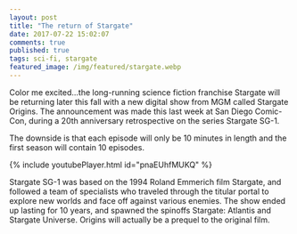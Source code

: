 ```yaml
---
layout: post
title: "The return of Stargate"
date: 2017-07-22 15:02:07
comments: true
published: true
tags: sci-fi, stargate
featured_image: /img/featured/stargate.webp
---
```


Color me excited...the long-running science fiction franchise Stargate will be returning later this fall with a new digital show from MGM called Stargate Origins. The announcement was made this last week at San Diego Comic-Con, during a 20th anniversary retrospective on the series Stargate SG-1.

The downside is that each episode will only be 10 minutes in length and the first season will contain 10 episodes.

{% include youtubePlayer.html id="pnaEUhfMUKQ" %}

Stargate SG-1 was based on the 1994 Roland Emmerich film Stargate, and followed a team of specialists who traveled through the titular portal to explore new worlds and face off against various enemies. The show ended up lasting for 10 years, and spawned the spinoffs Stargate: Atlantis and Stargate Universe. Origins will actually be a prequel to the original film.

